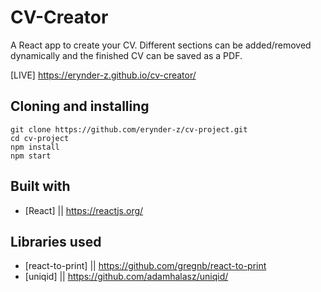 # CV-Creator

A React app to create your CV.
Different sections can be added/removed dynamically and the finished CV can be saved as a PDF.

[LIVE] https://erynder-z.github.io/cv-creator/

## Cloning and installing

```
git clone https://github.com/erynder-z/cv-project.git
cd cv-project
npm install
npm start
```

## Built with

-   [React] || https://reactjs.org/

## Libraries used

-   [react-to-print] || https://github.com/gregnb/react-to-print
-   [uniqid] || https://github.com/adamhalasz/uniqid/
